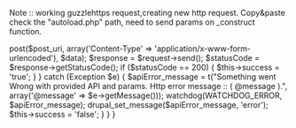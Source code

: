 Note :: working guzzlehttps request,creating new http request. Copy&paste check the "autoload.php" path, need to send params on _construct function.

<?php

/**
 * @file
 * Method include file for 'Application Integration with POBT'.
 */
require_once DRUPAL_ROOT . '/profiles/apigee/libraries/mgmt-api-php-sdk/vendor/autoload.php';

use Guzzle\Http\Client;
use Guzzle\Http\EntityBody;
use Guzzle\Http\Message\Request;
use Guzzle\Http\Message\Response;

/**
 * Method class for initiate POBT API.
 */
class GarminProgramAppIntegration {

  /**
   * The client object as an instance of
   * {@link http://api.guzzlephp.org/class-Guzzle.Http.Client.html \Guzzle\Http\Client}.
   *
   * @var \Guzzle\Http\Client
   */
  public $client;

  /**
   * @var success;
   */
  public $success;

  /**
   * Initializes the OrgConfig for this class.
   *
   * @param string $base_url
   */
  public function __construct($base_url, $post_uri, $data) {
    try {
      $client = new Client($base_url);
      $request = $client->post($post_uri, array('Content-Type' => 'application/x-www-form-urlencoded'), $data);
      $response = $request->send();
      $statusCode = $response->getStatusCode();
      if ($statusCode == 200) {
        $this->success = 'true';
      }
    }
    catch (Exception $e) {
      $apiError_message = t("Something went Wrong with provided API and params. Http error message :: ( @message ).", array('@message' => $e->getMessage()));
      watchdog(WATCHDOG_ERROR, $apiError_message);
      drupal_set_message($apiError_message, 'error');
      $this->success = 'false';
    }
  }

}

